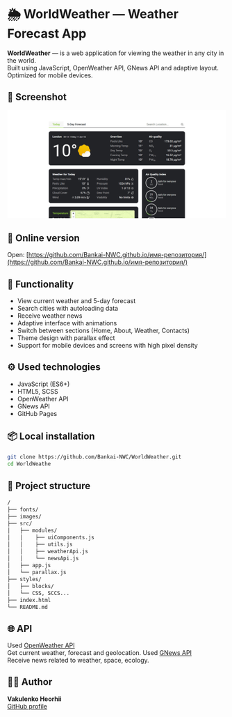 # 🌦️ WorldWeather — Weather Forecast App

**WorldWeather** — is a web application for viewing the weather in any city in the world.  
Built using JavaScript, OpenWeather API, GNews API and adaptive layout. Optimized for mobile devices.

## 📸 Screenshot

![WorldWeather Screenshot](./images/screenshot.png)

## 🚀 Online version

Open: [https://github.com/Bankai-NWC.github.io/имя-репозитория/](https://github.com/Bankai-NWC.github.io/имя-репозитория/)

## 🧩 Functionality

- View current weather and 5-day forecast
- Search cities with autoloading data
- Receive weather news
- Adaptive interface with animations
- Switch between sections (Home, About, Weather, Contacts)
- Theme design with parallax effect
- Support for mobile devices and screens with high pixel density

## ⚙️ Used technologies

- JavaScript (ES6+)
- HTML5, SCSS
- OpenWeather API
- GNews API
- GitHub Pages

## 📦 Local installation

```bash
git clone https://github.com/Bankai-NWC/WorldWeather.git
cd WorldWeathe
```

## 📁 Project structure

```
/
├── fonts/
├── images/
├── src/
│   ├── modules/
│   │    ├── uiComponents.js
│   │    ├── utils.js
│   │    ├── weatherApi.js
│   │    └── newsApi.js
│   ├── app.js
│   └── parallax.js
├── styles/
│   ├── blocks/
│   └── CSS, SCCS...
├── index.html
└── README.md
```

## 🌐 API

Used [OpenWeather API](https://openweathermap.org/api)  
Get current weather, forecast and geolocation.
Used [GNews API](https://gnews.io/)  
Receive news related to weather, space, ecology.

## 🧑‍💻 Author

**Vakulenko Heorhii**  
[GitHub profile](https://github.com/Bankai-NWC)